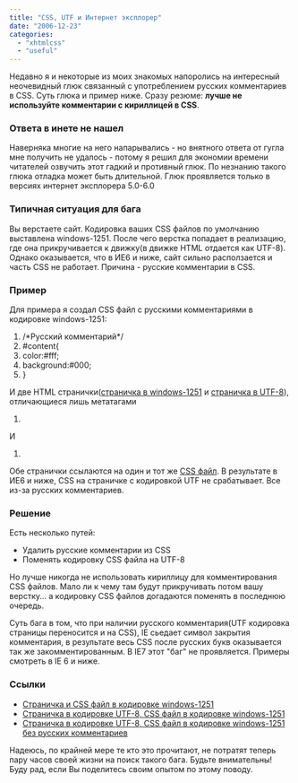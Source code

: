 ```yaml
---
title: "CSS, UTF и Интернет эксплорер"
date: "2006-12-23"
categories: 
  - "xhtmlcss"
  - "useful"
---
```


Недавно я и некоторые из моих знакомых напоролись на интересный неочевидный глюк связанный с употреблением русских комментариев в CSS. Суть глюка и пример ниже. Сразу резюме: **лучше не используйте комментарии с кириллицей в CSS**.

### Ответа в инете не нашел

Наверняка многие на него напарывались - но внятного ответа от гугла мне получить не удалось - потому я решил для экономии времени читателей озвучить этот гадкий и противный глюк. По незнанию такого глюка отладка может быть длительной. Глюк проявляется только в версиях интернет эксплорера 5.0-6.0

### Типичная ситуация для бага

Вы верстаете сайт. Кодировка ваших CSS файлов по умолчанию выставлена windows-1251. После чего верстка попадает в реализацию, где она прикручивается к движку(в движке HTML отдается как UTF-8). Однако оказывается, что в ИЕ6 и ниже, сайт сильно расползается и часть CSS не работает. Причина - русские комментарии в CSS.

### Пример

Для примера я создал CSS файл с русскими комментариями в кодировке windows-1251:

1. /\*Русский комментарий\*/
2. #content{
3. color:#fff;
4. background:#000;
5. }

И две HTML странички([страничка в windows-1251](http://cssing.org.ua/examples/iecssutf/) и [страничка в UTF-8](http://cssing.org.ua/examples/iecssutf/indexUTF.html)), отличающиеся лишь метатагами

1. <meta http-equiv="content-type" content="text/html; charset=utf-8">

И

1. <meta http-equiv="Content-Type" content="text/html; charset=windows-1251" />

Обе странички ссылаются на один и тот же [CSS файл](http://cssing.org.ua/examples/iecssutf/css/base.css). В результате в ИЕ6 и ниже, CSS на страничке с кодировкой UTF не срабатывает. Все из-за русских комментариев.

### Решение

Есть несколько путей:

- Удалить русские комментарии из CSS
- Поменять кодировку CSS файла на UTF-8

Но лучше никогда не использовать кириллицу для комментирования CSS файлов. Мало ли к чему там будут прикручивать потом вашу верстку... а кодировку CSS файлов догадаются поменять в последнюю очередь.

Суть бага в том, что при наличии русского комментария(UTF кодировка страницы переносится и на CSS), IE сьедает символ закрытия комментария, в результате весь CSS после русских букв оказывается так же закомментированным. В IE7 этот "баг" не проявляется. Примеры смотреть в IE 6 и ниже.

### Ссылки

- [Страничка и CSS файл в кодировке windows-1251](http://cssing.org.ua/examples/iecssutf/)
- [Страничка в кодировке UTF-8, CSS файл в кодировке windows-1251](http://cssing.org.ua/examples/iecssutf/indexUTF.html)
- [Страничка в кодировке UTF-8, CSS файл в кодировке windows-1251 без русских комментариев](http://cssing.org.ua/examples/iecssutf/UTFnoRussianText.html)

Надеюсь, по крайней мере те кто это прочитают, не потратят теперь пару часов своей жизни на поиск такого бага. Будьте внимательны! Буду рад, если Вы поделитесь своим опытом по этому поводу.
